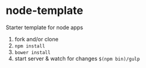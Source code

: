 node-template
=============

Starter template for node apps

1. fork and/or clone
2. ```npm install```
3. ```bower install```
4. start server & watch for changes
```$(npm bin)/gulp```
